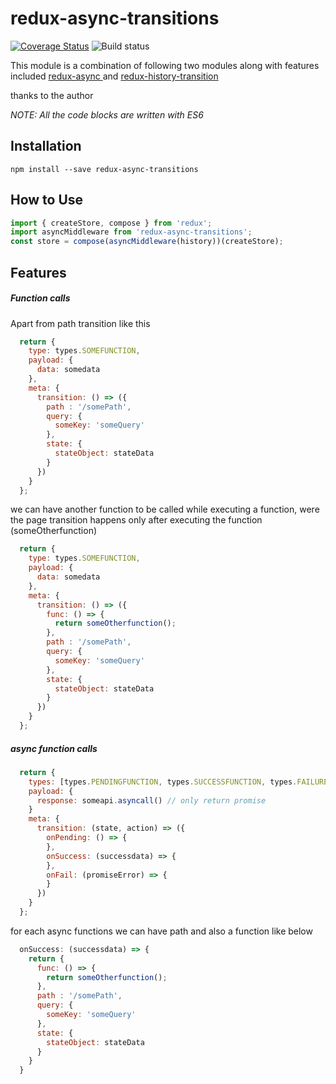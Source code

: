 # redux-async-transitions

[![Coverage Status](https://coveralls.io/repos/github/Cron-J/redux-async-transitions/badge.svg?branch=master&rand=2)](https://coveralls.io/github/Cron-J/redux-async-transitions?branch=testcases)
![Build status](https://circleci.com/gh/Cron-J/redux-async-transitions/tree/master.svg?style=shield&circle-token=2af086334169ec17079328a68e02ec2d001c806b)

This module is a combination of following two modules along with features included
<a href="https://github.com/symbiont-io/redux-async"> redux-async </a> and <a href="https://github.com/johanneslumpe/redux-history-transitions"> redux-history-transition </a>

thanks to the author

*NOTE: All the code blocks are written with ES6*

## Installation
```
npm install --save redux-async-transitions
```

## How to Use
```javascript
import { createStore, compose } from 'redux';
import asyncMiddleware from 'redux-async-transitions';
const store = compose(asyncMiddleware(history))(createStore);
```

## Features

##### Function calls

Apart from path transition like this

```javascript
  return {
    type: types.SOMEFUNCTION,
    payload: {
      data: somedata
    },
    meta: {
      transition: () => ({
        path : '/somePath',
        query: {
          someKey: 'someQuery'
        },
        state: {
          stateObject: stateData
        }
      })
    }
  };
```

we can have another function to be called while executing a function, were the page transition happens only after executing the function (someOtherfunction)

```javascript
  return {
    type: types.SOMEFUNCTION,
    payload: {
      data: somedata
    },
    meta: {
      transition: () => ({
        func: () => {
          return someOtherfunction();
        },
        path : '/somePath',
        query: {
          someKey: 'someQuery'
        },
        state: {
          stateObject: stateData
        }
      })
    }
  };
```
##### async function calls

```javascript
  return {
    types: [types.PENDINGFUNCTION, types.SUCCESSFUNCTION, types.FAILUREFUNCTION],
    payload: {
      response: someapi.asyncall() // only return promise
    }
    meta: {
      transition: (state, action) => ({
        onPending: () => {
        },
        onSuccess: (successdata) => {
        },
        onFail: (promiseError) => {
        }
      })
    }
  };
```

for each async functions we can have path and also a function like below

```javascript
  onSuccess: (successdata) => {
    return {
      func: () => {
        return someOtherfunction();
      },
      path : '/somePath',
      query: {
        someKey: 'someQuery'
      },
      state: {
        stateObject: stateData
      }
    }
  }
```
